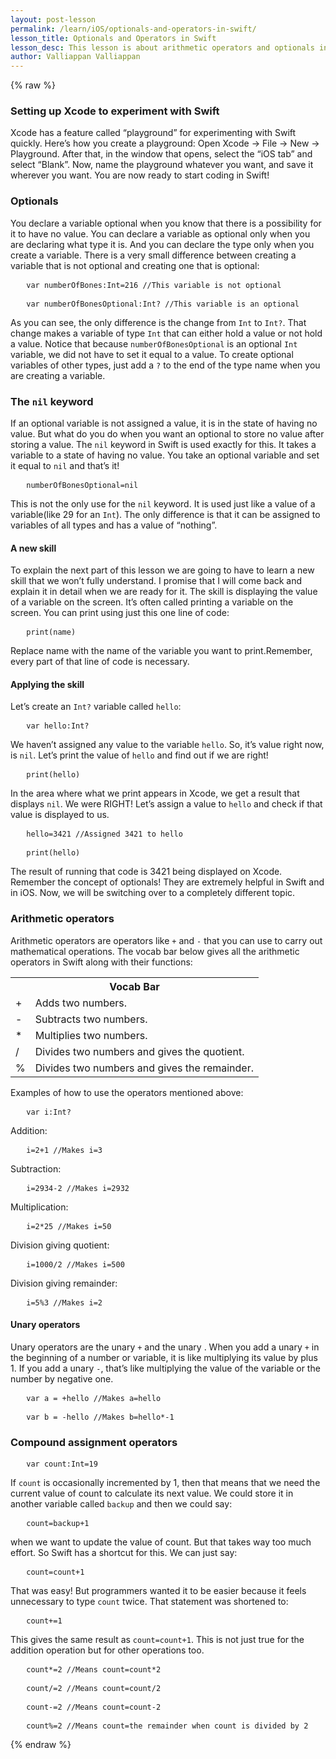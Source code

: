 ```yaml
---
layout: post-lesson
permalink: /learn/iOS/optionals-and-operators-in-swift/
lesson_title: Optionals and Operators in Swift
lesson_desc: This lesson is about arithmetic operators and optionals in Swift.
author: Valliappan Valliappan
---
```


<script src="/questions.js"></script>
{% raw %}
<h3>Setting up Xcode to experiment with Swift</h3>
Xcode has a feature called “playground” for experimenting with Swift quickly. Here’s how you create a playground:
Open Xcode -> File -> New -> Playground.
After that, in the window that opens, select the “iOS tab” and select “Blank”. Now, name the playground whatever you want, and save it wherever you want.
You are now ready to start coding in Swift!
<h3>Optionals</h3>
You declare a variable optional when you know that there is a possibility for it to have no value. You can declare a variable as optional only when you are declaring what type it is. And you can declare the type only when you create a variable. 
There is a very small difference between creating a variable that is not optional and creating one that is optional:

<pre>   <code>var numberOfBones:Int=216 //This variable is not optional</code></pre>

<pre>   <code>var numberOfBonesOptional:Int? //This variable is an optional</code></pre>

As you can see, the only difference is the change from <code>Int</code> to <code>Int?</code>. That change makes a variable of type <code>Int</code> that can either hold a value or not hold a value. Notice that because <code>numberOfBonesOptional</code> is an optional <code>Int</code> variable, we did not have to set it equal to a value.
To create optional variables of other types, just add a <code>?</code> to the end of the type name when you are creating a variable.

<h3>The <code>nil</code> keyword</h3>
If an optional variable is not assigned a value, it is in the state of having no value. But what do you do when you want an optional to store no value after storing a value. The <code>nil</code> keyword in Swift is used exactly for this. It takes a variable to a state of having no value. You take an optional variable and set it equal to <code>nil</code> and that’s it!

<pre>   <code>numberOfBonesOptional=nil</code></pre>

This is not the only use for the <code>nil</code> keyword. It is used just like a value of a variable(like 29 for an <code>Int</code>). The only difference is that it can be assigned to variables of all types and has a value of “nothing”.

<h4>A new skill</h4>
To explain the next part of this lesson we are going to have to learn a new skill that we won’t fully understand. I promise that I will come back and explain it in detail when we are ready for it. The skill is displaying the value of a variable on the screen. It’s often called printing a variable on the screen. 
You can print using just this one line of code:

<pre>   <code>print(name)</code></pre>

Replace name with the name of the variable you want to print.Remember, every part of that line of code is necessary.
<h4>Applying the skill</h4>
Let’s create an <code>Int?</code> variable called <code>hello</code>:

<pre>   <code>var hello:Int?</code></pre>

We haven’t assigned any value to the variable <code>hello</code>. So, it’s value right now, is <code>nil</code>. Let’s print the value of <code>hello</code> and find out if we are right!

<pre>   <code>print(hello)</code></pre>

In the area where what we print appears in Xcode, we get a result that displays <code>nil</code>. We were RIGHT!
Let’s assign a value to <code>hello</code> and check if that value is displayed to us.

<pre>   <code>hello=3421 //Assigned 3421 to hello</code></pre>

<pre>   <code>print(hello)</code></pre>

The result of running that code is 3421 being displayed on Xcode. Remember the concept of optionals! They are extremely helpful in Swift and in iOS. Now, we will be switching over to a completely different topic.

<h3>Arithmetic operators</h3>
Arithmetic operators are operators like <code>+</code> and <code>-</code> that you can use to carry out mathematical operations. The vocab bar below gives all the arithmetic operators in Swift along with their functions:
<table>
<tr>
<th colspan="2">Vocab Bar</th>
</tr>
<tr>
<td>+</td>
<td>Adds two numbers.</td>
</tr>
<tr>
<td>-</td>
<td>Subtracts two numbers.</td>
</tr>
<tr>
<td>*</td>
<td>Multiplies two numbers.</td>
</tr>
<tr>
<td>/</td>
<td>Divides two numbers and gives the quotient.</td>
</tr>
<tr>
<td>%</td>
<td>Divides two numbers and gives the remainder.</td>
</tr>
</table>
Examples of how to use the operators mentioned above:

<pre>   <code>var i:Int?</code></pre>

Addition:

<pre>   <code>i=2+1 //Makes i=3</code></pre>

Subtraction:

<pre>   <code>i=2934-2 //Makes i=2932</code></pre>

Multiplication:

<pre>   <code>i=2*25 //Makes i=50</code></pre>

Division giving quotient:

<pre>   <code>i=1000/2 //Makes i=500</code></pre>

Division giving remainder:

<pre>   <code>i=5%3 //Makes i=2</code></pre>

<h4>Unary operators</h4>
Unary operators are the unary <code>+</code> and the unary . When you add a unary <code>+</code> in the beginning of a number or variable, it is like multiplying its value by plus 1. If you add a unary <code>-</code>, that’s like multiplying the value of the variable or the number by negative one.

<pre>   <code>var a = +hello //Makes a=hello</code></pre>

<pre>   <code>var b = -hello //Makes b=hello*-1</code></pre>

<h3>Compound assignment operators</h3>

<pre>   <code>var count:Int=19</code></pre>

If <code>count</code> is occasionally incremented by 1, then that means that we need the current value of count to calculate its next value. We could store it in another variable called <code>backup</code> and then we could say:

<pre>   <code>count=backup+1</code></pre>

when we want to update the value of count. But that takes way too much effort.
So Swift has a shortcut for this. We can just say:

<pre>   <code>count=count+1</code></pre>

That was easy!
But programmers wanted it to be easier because it feels unnecessary to type <code>count</code> twice.
That statement was shortened to:

<pre>   <code>count+=1</code></pre>

This gives the same result as <code>count=count+1</code>.
This is not just true for the addition operation but for other operations too.

<pre>   <code>count*=2 //Means count=count*2</code></pre>

<pre>   <code>count/=2 //Means count=count/2</code></pre>

<pre>   <code>count-=2 //Means count=count-2</code></pre>

<pre>   <code>count%=2 //Means count=the remainder when count is divided by 2</code></pre>
{% endraw %}


